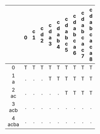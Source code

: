 |   |<br />0|c<br />1|c<br />d<br />2|c<br />d<br />a<br />3|c<br />d<br />a<br />b<br />4|c<br />d<br />a<br />b<br />c<br />5|c<br />d<br />a<br />b<br />c<br />a<br />6|c<br />d<br />a<br />b<br />c<br />a<br />c<br />7|c<br />d<br />a<br />b<br />c<br />a<br />c<br />a<br />8|
|:---:|:---:|:---:|:---:|:---:|:---:|:---:|:---:|:---:|:---:|
|0<br />|T|T|T|T|T|T|T|T|T|
|1<br />a|.|.|.|T|T|T|T|T|T|
|2<br />ac|.|.|.|.|.|T|T|T|T|
|3<br />acb|.|.|.|.|.|.|.|.|.|
|4<br />acba|.|.|.|.|.|.|.|.|.|
